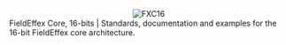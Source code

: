 <div align="center">
    <img src="/Repository/Assets/FxC16_DarkLogoText" alt="FXC16" />
</div>
FieldEffex Core, 16-bits | Standards, documentation and examples for the 16-bit FieldEffex core architecture.
